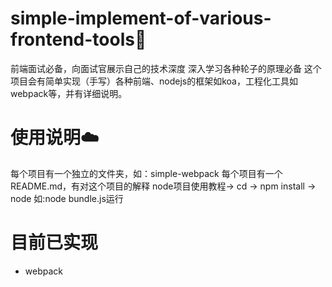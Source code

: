 # simple-implement-of-various-frontend-tools🚀
前端面试必备，向面试官展示自己的技术深度
深入学习各种轮子的原理必备
这个项目会有简单实现（手写）各种前端、nodejs的框架如koa，工程化工具如webpack等，并有详细说明。
# 使用说明☁️
每个项目有一个独立的文件夹，如：simple-webpack
每个项目有一个README.md，有对这个项目的解释
node项目使用教程-> cd <projectname> -> npm install -> node <entry>如:node bundle.js运行
# 目前已实现
* webpack
